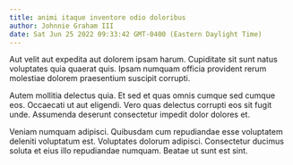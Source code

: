```yaml
---
title: animi itaque inventore odio doloribus
author: Johnnie Graham III
date: Sat Jun 25 2022 09:33:42 GMT-0400 (Eastern Daylight Time)
---
```

Aut velit aut expedita aut dolorem ipsam harum. Cupiditate sit sunt natus voluptates quia quaerat quis. Ipsam numquam officia provident rerum molestiae dolorem praesentium suscipit corrupti.

 Autem mollitia delectus quia. Et sed et quas omnis cumque sed cumque eos. Occaecati ut aut eligendi. Vero quas delectus corrupti eos sit fugit unde. Assumenda deserunt consectetur impedit dolor dolores et.

 Veniam numquam adipisci. Quibusdam cum repudiandae esse voluptatem deleniti voluptatum est. Voluptates dolorum adipisci. Consectetur ducimus soluta et eius illo repudiandae numquam. Beatae ut sunt est sint.